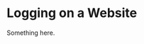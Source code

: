 [title]: # (Logging on a Website)
[tags]: # (XXX)
[priority]: # (6856)
# Logging on a Website
Something here.
